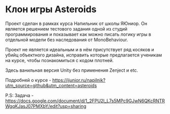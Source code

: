 # Клон игры Asteroids

Проект сделан в рамках курса Напильник от школы ЯЮниор. Он является решением тестового задания одной из студий программирования и показывает как можно писать логику игры в отдельной модели без наследования от MonoBehaviour. 

Проект не является идеальным и в нём присутствует ряд косяков и убийц объектного дизайна, исправить которые предлагается ученикам на курсе, чтобы познакомиться с кодом плотней. 

Здесь ванильная версия Unity без применения Zenject и etc. 

Подробней о курсе - https://ijunior.ru/napilnik?utm_source=github&utm_content=asteroids


P.S: 
Задача - https://docs.google.com/document/d/1_2FPU2l_L7s5MPc9GJwN6QKcRNTRWgqKJasJ07PMXbY/edit?usp=sharing
